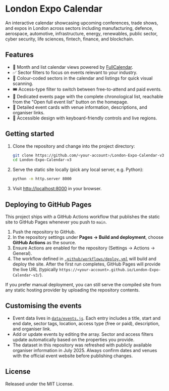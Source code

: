 # London Expo Calendar

An interactive calendar showcasing upcoming conferences, trade shows, and expos
in London across sectors including manufacturing, defence, aerospace,
automotive, infrastructure, energy, renewables, public sector, cyber security,
life sciences, fintech, finance, and blockchain.

## Features

- 📅 Month and list calendar views powered by [FullCalendar](https://fullcalendar.io/).
- ✅ Sector filters to focus on events relevant to your industry.
- 🎨 Colour-coded sectors in the calendar and listings for quick visual scanning.
- 🎟️ Access-type filter to switch between free-to-attend and paid events.
- 🔗 Dedicated events page with the complete chronological list, reachable from
  the "Open full event list" button on the homepage.
- 🔎 Detailed event cards with venue information, descriptions, and organiser links.
- 🪪 Accessible design with keyboard-friendly controls and live regions.

## Getting started

1. Clone the repository and change into the project directory:

   ```bash
   git clone https://github.com/<your-account>/London-Expo-Calendar-v3.git
   cd London-Expo-Calendar-v3
   ```

2. Serve the static site locally (pick any local server, e.g. Python):

   ```bash
   python -m http.server 8000
   ```

3. Visit <http://localhost:8000> in your browser.

## Deploying to GitHub Pages

This project ships with a GitHub Actions workflow that publishes the static
site to GitHub Pages whenever you push to `main`.

1. Push the repository to GitHub.
2. In the repository settings under **Pages → Build and deployment**, choose
   **GitHub Actions** as the source.
3. Ensure Actions are enabled for the repository (Settings → Actions → General).
4. The workflow defined in [`.github/workflows/deploy.yml`](.github/workflows/deploy.yml)
   will build and deploy the site. After the first run completes, GitHub Pages
   will provide the live URL (typically `https://<your-account>.github.io/London-Expo-Calendar-v3/`).

If you prefer manual deployment, you can still serve the compiled site from any
static hosting provider by uploading the repository contents.

## Customising the events

- Event data lives in [`data/events.js`](data/events.js). Each entry includes a
  title, start and end date, sector tags, location, access type (free or paid),
  description, and organiser link.
- Add or update events by editing the array. Sector and access filters update
  automatically based on the properties you provide.
- The dataset in this repository was refreshed with publicly available
  organiser information in July 2025. Always confirm dates and venues with the
  official event website before publishing changes.

## License

Released under the MIT License.
